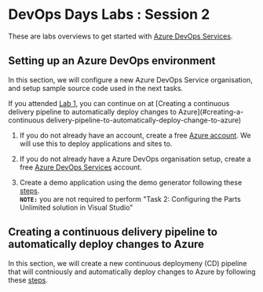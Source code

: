# DevOps Days Labs : Session 2

These are labs overviews to get started with [Azure DevOps Services](https://azure.microsoft.com/en-us/services/devops/).

## Setting up an Azure DevOps environment
In this section, we will configure a new Azure DevOps Service organisation, and setup sample source code used in the next tasks.

If you attended [Lab 1](./devopsdays_lab_session1.md), you can continue on at [Creating a continuous delivery pipeline to automatically deploy changes to Azure](#creating-a-continuous delivery-pipeline-to-automatically-deploy-change-to-azure)

1. If you do not already have an account, create a free [Azure account](https://azure.microsoft.com/en-us/free/). We will use this to deploy applications and sites to.

1. If you do not already have a Azure DevOps organisation setup, create a free [Azure DevOps Services](https://go.microsoft.com/fwlink/?LinkId=2014881&campaign=acom~azure~devops~services~main~hero&githubsi=true&clcid=0x409&WebUserId=1C8EEE140888618B2D45E3DF09CC60C9) account.

1. Create a demo application using the demo generator following these [steps](https://www.azuredevopslabs.com/labs/azuredevops/prereq/). <br/>
**`NOTE:`** you are not required to perform "Task 2: Configuring the Parts Unlimited solution in Visual Studio"
   
## Creating a continuous delivery pipeline to automatically deploy changes to Azure ##

In this section, we will create a new continuous deploymeny (CD) pipeline that will contniously and automatically deploy changes to Azure by following these [steps](https://www.azuredevopslabs.com/labs/azuredevops/continuousdeployment/).

